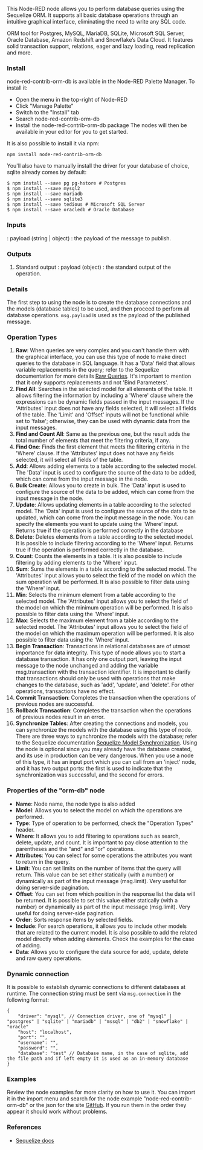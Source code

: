 This Node-RED node allows you to perform database queries using the Sequelize ORM. It supports all basic database operations through an intuitive graphical interface, eliminating the need to write any SQL code.

ORM tool for Postgres, MySQL, MariaDB, SQLite, Microsoft SQL Server, Oracle Database, Amazon Redshift and Snowflake’s Data Cloud. It features solid transaction support, relations, eager and lazy loading, read replication and more.

### Install
node-red-contrib-orm-db is available in the Node-RED Palette Manager. To install it:

* Open the menu in the top-right of Node-RED
* Click "Manage Palette"
* Switch to the "Install" tab
* Search node-red-contrib-orm-db
* Install the node-red-contrib-orm-db package
The nodes will then be available in your editor for you to get started.

It is also possible to install it via npm:
```
npm install node-red-contrib-orm-db
```

You'll also have to manually install the driver for your database of choice, sqlite already comes by default:
```
$ npm install --save pg pg-hstore # Postgres
$ npm install --save mysql2
$ npm install --save mariadb
$ npm install --save sqlite3
$ npm install --save tedious # Microsoft SQL Server
$ npm install --save oracledb # Oracle Database
```

### Inputs

: payload (string | object) :  the payload of the message to publish.


### Outputs

1. Standard output
: payload (object) : the standard output of the operation.

### Details

The first step to using the node is to create the database connections and the models (database tables) to be used, 
and then proceed to perform all database operations.
`msg.payload` is used as the payload of the published message.

### Operation Types
1. **Raw**: When queries are very complex and you can't handle them with the graphical interface, you can use this type of node to make direct queries to the database in SQL language. 
It has a 'Data' field that allows variable replacements in the query; refer to the Sequelize documentation for more details [Raw Queries](https://sequelize.org/docs/v6/core-concepts/raw-queries/). 
It's important to mention that it only supports replacements and not 'Bind Parameters'.
2. **Find All**: Searches in the selected model for all elements of the table. It allows filtering the information by including a 'Where' clause where the expressions can be dynamic fields passed in the input messages. 
If the 'Attributes' input does not have any fields selected, it will select all fields of the table. The 'Limit' and 'Offset' inputs will not be functional while set to 'false'; 
otherwise, they can be used with dynamic data from the input messages.
3. **Find and Count All**: Same as the previous one, but the result adds the total number of elements that meet the filtering criteria, if any.
4. **Find One**: Finds the first element that meets the filtering criteria in the 'Where' clause. If the 'Attributes' input does not have any fields selected, it will select all fields of the table.
5. **Add**: Allows adding elements to a table according to the selected model. The 'Data' input is used to configure the source of the data to be added, which can come from the input message in the node.
6. **Bulk Create**: Allows you to create in bulk. The 'Data' input is used to configure the source of the data to be added, which can come from the input message in the node.
7. **Update**: Allows updating elements in a table according to the selected model. The 'Data' input is used to configure the source of the data to be updated, which can come from the input message in the node. 
You can specify the elements you want to update using the 'Where' input. Returns true if the operation is performed correctly in the database
8. **Delete**: Deletes elements from a table according to the selected model. It is possible to include filtering according to the 'Where' input. Returns true if the operation is performed correctly in the database.
9. **Count**: Counts the elements in a table. It is also possible to include filtering by adding elements to the 'Where' input.
10. **Sum**: Sums the elements in a table according to the selected model. The 'Attributes' input allows you to select the field of the model on which the sum operation will be performed. It is also possible to filter data using the 'Where' input.
11. **Min**: Selects the minimum element from a table according to the selected model. The 'Attributes' input allows you to select the field of the model on which the minimum operation will be performed. It is also possible to filter data using the 'Where' input.
12. **Max**: Selects the maximum element from a table according to the selected model. The 'Attributes' input allows you to select the field of the model on which the maximum operation will be performed. It is also possible to filter data using the 'Where' input.
13. **Begin Transaction**: Transactions in relational databases are of utmost importance for data integrity. This type of node allows you to start a database transaction. 
It has only one output port, leaving the input message to the node unchanged and adding the variable msg.transaction with the transaction identifier. 
It is important to clarify that transactions should only be used with operations that make changes to the database, such as 'add', 'update', and 'delete'. For other operations, transactions have no effect.
14. **Commit Transaction**: Completes the transaction when the operations of previous nodes are successful.
15. **Rollback Transaction**: Completes the transaction when the operations of previous nodes result in an error.
16. **Synchronize Tables**: After creating the connections and models, you can synchronize the models with the database using this type of node. 
There are three ways to synchronize the models with the database; refer to the Sequelize documentation [Sequelize Model Synchronization](https://sequelize.org/docs/v6/core-concepts/model-basics/#model-synchronization). 
Using the node is optional since you may already have the database created, and its use in production can be very dangerous. When you use a node of this type, it has an input port which you can call from an 'inject' node, and it has two output ports: 
the first is used to indicate that the synchronization was successful, and the second for errors.

### Properties of the "orm-db" node

* **Name**: Node name, the node type is also added
* **Model**: Allows you to select the model on which the operations are performed.
* **Type**: Type of operation to be performed, check the "Operation Types" header.
* **Where**: It allows you to add filtering to operations such as search, delete, update, and count. It is important to pay close attention to the parentheses and the "and" and "or" operations.
* **Attributes**: You can select for some operations the attributes you want to return in the query.
* **Limit**: You can set limits on the number of items that the query will return. This value can be set either statically (with a number) or dynamically as part of the input message (msg.limit). Very useful for doing server-side pagination.
* **Offset**: You can set from which position in the response list the data will be returned. It is possible to set this value either statically (with a number) or dynamically as part of the input message (msg.limit). Very useful for doing server-side pagination.
* **Order**: Sorts response items by selected fields.
* **Include**: For search operations, it allows you to include other models that are related to the current model. It is also possible to add the related model directly when adding elements. Check the examples for the case of adding.
* **Data**:  Allows you to configure the data source for add, update, delete and raw query operations.

### Dynamic connection

It is possible to establish dynamic connections to different databases at runtime. The connection string must be sent via `msg.connection` in the following format:
```
{
    "driver": "mysql", // Connection driver, one of "mysql" | "postgres" | "sqlite" | "mariadb" | "mssql" | "db2" | "snowflake" | "oracle"
    "host": "localhost",
    "port": "",
    "username": "",
    "password": "",
    "database": "test" // Database name, in the case of sqlite, add the file path and if left empty it is used as an in-memory database
}
```

### Examples

Review the node examples for more clarity on how to use it. You can import it in the import menu and search for the node example "node-red-contrib-orm-db" or the json for the site [GitHub](https://github.com/asielh1n1/node-red-contrib-orm-db/blob/main/examples/example.json).
If you run them in the order they appear it should work without problems.

### References

 - [Sequelize docs](https://sequelize.org/docs/v6/getting-started/)